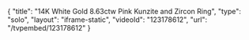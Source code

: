 {
    "title": "14K White Gold 8.63ctw Pink Kunzite and Zircon Ring",
    "type": "solo",
    "layout": "iframe-static",
    "videoId": "123178612",
    "url": "\/tvpembed\/123178612"
}